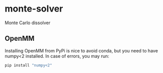 # monte-solver

Monte Carlo dissolver

## OpenMM 

Installing OpenMM from PyPi is nice to avoid conda, but you need to have numpy<2 installed. In case
of errors, you may run: 

```bash
pip install "numpy<2"
```